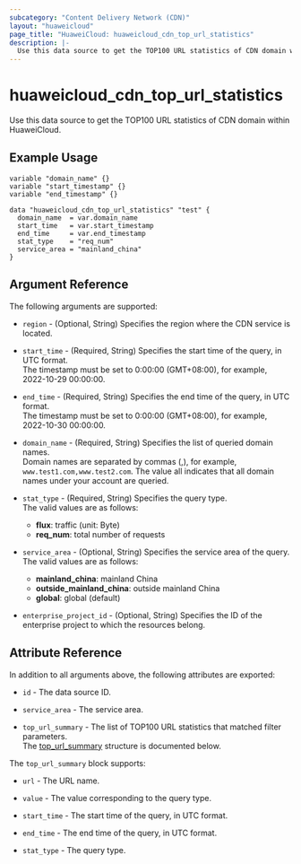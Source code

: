 ```yaml
---
subcategory: "Content Delivery Network (CDN)"
layout: "huaweicloud"
page_title: "HuaweiCloud: huaweicloud_cdn_top_url_statistics"
description: |-
  Use this data source to get the TOP100 URL statistics of CDN domain within HuaweiCloud.
---
```


# huaweicloud_cdn_top_url_statistics

Use this data source to get the TOP100 URL statistics of CDN domain within HuaweiCloud.

## Example Usage

```hcl
variable "domain_name" {}
variable "start_timestamp" {}
variable "end_timestamp" {}

data "huaweicloud_cdn_top_url_statistics" "test" {
  domain_name  = var.domain_name
  start_time   = var.start_timestamp
  end_time     = var.end_timestamp
  stat_type    = "req_num"
  service_area = "mainland_china"
}
```

## Argument Reference

The following arguments are supported:

* `region` - (Optional, String) Specifies the region where the CDN service is located.

* `start_time` - (Required, String) Specifies the start time of the query, in UTC format.  
  The timestamp must be set to 0:00:00 (GMT+08:00), for example, 2022-10-29 00:00:00.

* `end_time` - (Required, String) Specifies the end time of the query, in UTC format.  
  The timestamp must be set to 0:00:00 (GMT+08:00), for example, 2022-10-30 00:00:00.

* `domain_name` - (Required, String) Specifies the list of queried domain names.  
  Domain names are separated by commas (,), for example, `www.test1.com,www.test2.com`.
  The value all indicates that all domain names under your account are queried.

* `stat_type` - (Required, String) Specifies the query type.  
  The valid values are as follows:
  + **flux**: traffic (unit: Byte)
  + **req_num**: total number of requests

* `service_area` - (Optional, String) Specifies the service area of the query.  
  The valid values are as follows:
  + **mainland_china**: mainland China
  + **outside_mainland_china**: outside mainland China
  + **global**: global (default)

* `enterprise_project_id` - (Optional, String) Specifies the ID of the enterprise project to which the resources
  belong.

## Attribute Reference

In addition to all arguments above, the following attributes are exported:

* `id` - The data source ID.

* `service_area` - The service area.

* `top_url_summary` - The list of TOP100 URL statistics that matched filter parameters.  
  The [top_url_summary](#cdn_top_url_summary) structure is documented below.

<a name="cdn_top_url_summary"></a>
The `top_url_summary` block supports:

* `url` - The URL name.

* `value` - The value corresponding to the query type.

* `start_time` - The start time of the query, in UTC format.

* `end_time` - The end time of the query, in UTC format.

* `stat_type` - The query type.
